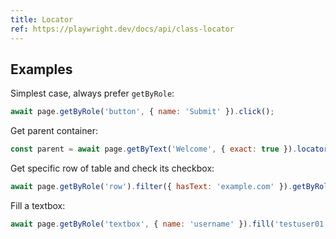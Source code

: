 ```yaml
---
title: Locator
ref: https://playwright.dev/docs/api/class-locator
---
```


## Examples

Simplest case, always prefer `getByRole`:

```js
await page.getByRole('button', { name: 'Submit' }).click();
```

Get parent container:

```js
const parent = await page.getByText('Welcome', { exact: true }).locator('..');
```

Get specific row of table and check its checkbox:

```js
await page.getByRole('row').filter({ hasText: 'example.com' }).getByRole('checkbox').check();
```

Fill a textbox:

```js
await page.getByRole('textbox', { name: 'username' }).fill('testuser01');
```
